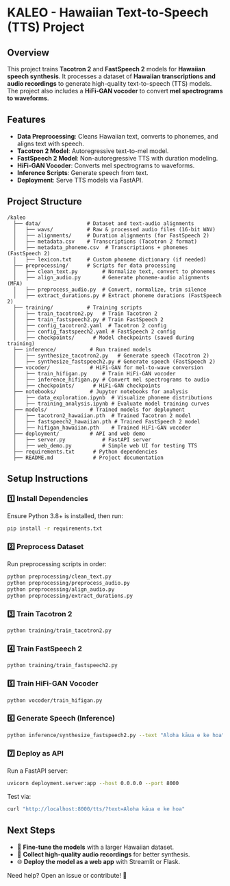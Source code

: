 # KALEO - Hawaiian Text-to-Speech (TTS) Project

## Overview
This project trains **Tacotron 2** and **FastSpeech 2** models for **Hawaiian speech synthesis**. It processes a dataset of **Hawaiian transcriptions and audio recordings** to generate high-quality text-to-speech (TTS) models. The project also includes a **HiFi-GAN vocoder** to convert **mel spectrograms to waveforms**.

## Features
- **Data Preprocessing**: Cleans Hawaiian text, converts to phonemes, and aligns text with speech.
- **Tacotron 2 Model**: Autoregressive text-to-mel model.
- **FastSpeech 2 Model**: Non-autoregressive TTS with duration modeling.
- **HiFi-GAN Vocoder**: Converts mel spectrograms to waveforms.
- **Inference Scripts**: Generate speech from text.
- **Deployment**: Serve TTS models via FastAPI.

## Project Structure
```
/kaleo
  ├── data/               # Dataset and text-audio alignments
  │   ├── wavs/           # Raw & processed audio files (16-bit WAV)
  │   ├── alignments/     # Duration alignments (for FastSpeech 2)
  │   ├── metadata.csv    # Transcriptions (Tacotron 2 format)
  │   ├── metadata_phoneme.csv  # Transcriptions + phonemes (FastSpeech 2)
  │   ├── lexicon.txt     # Custom phoneme dictionary (if needed)
  ├── preprocessing/      # Scripts for data processing
  │   ├── clean_text.py        # Normalize text, convert to phonemes
  │   ├── align_audio.py       # Generate phoneme-audio alignments (MFA)
  │   ├── preprocess_audio.py  # Convert, normalize, trim silence
  │   ├── extract_durations.py # Extract phoneme durations (FastSpeech 2)
  ├── training/           # Training scripts
  │   ├── train_tacotron2.py   # Train Tacotron 2
  │   ├── train_fastspeech2.py # Train FastSpeech 2
  │   ├── config_tacotron2.yaml  # Tacotron 2 config
  │   ├── config_fastspeech2.yaml # FastSpeech 2 config
  │   ├── checkpoints/      # Model checkpoints (saved during training)
  ├── inference/           # Run trained models
  │   ├── synthesize_tacotron2.py   # Generate speech (Tacotron 2)
  │   ├── synthesize_fastspeech2.py # Generate speech (FastSpeech 2)
  ├── vocoder/             # HiFi-GAN for mel-to-wave conversion
  │   ├── train_hifigan.py     # Train HiFi-GAN vocoder
  │   ├── inference_hifigan.py # Convert mel spectrograms to audio
  │   ├── checkpoints/      # HiFi-GAN checkpoints
  ├── notebooks/           # Jupyter notebooks for analysis
  │   ├── data_exploration.ipynb  # Visualize phoneme distributions
  │   ├── training_analysis.ipynb # Evaluate model training curves
  ├── models/              # Trained models for deployment
  │   ├── tacotron2_hawaiian.pth  # Trained Tacotron 2 model
  │   ├── fastspeech2_hawaiian.pth # Trained FastSpeech 2 model
  │   ├── hifigan_hawaiian.pth    # Trained HiFi-GAN vocoder
  ├── deployment/          # API and web demo
  │   ├── server.py            # FastAPI server
  │   ├── web_demo.py          # Simple web UI for testing TTS
  ├── requirements.txt      # Python dependencies
  ├── README.md             # Project documentation
```

## Setup Instructions
### 1️⃣ Install Dependencies
Ensure Python 3.8+ is installed, then run:
```bash
pip install -r requirements.txt
```

### 2️⃣ Preprocess Dataset
Run preprocessing scripts in order:
```bash
python preprocessing/clean_text.py
python preprocessing/preprocess_audio.py
python preprocessing/align_audio.py
python preprocessing/extract_durations.py
```

### 3️⃣ Train Tacotron 2
```bash
python training/train_tacotron2.py
```

### 4️⃣ Train FastSpeech 2
```bash
python training/train_fastspeech2.py
```

### 5️⃣ Train HiFi-GAN Vocoder
```bash
python vocoder/train_hifigan.py
```

### 6️⃣ Generate Speech (Inference)
```bash
python inference/synthesize_fastspeech2.py --text "Aloha kāua e ke hoa"
```

### 7️⃣ Deploy as API
Run a FastAPI server:
```bash
uvicorn deployment.server:app --host 0.0.0.0 --port 8000
```
Test via:
```bash
curl "http://localhost:8000/tts/?text=Aloha kāua e ke hoa"
```

## Next Steps
- 🚀 **Fine-tune the models** with a larger Hawaiian dataset.
- 🎤 **Collect high-quality audio recordings** for better synthesis.
- 🌐 **Deploy the model as a web app** with Streamlit or Flask.

Need help? Open an issue or contribute! 🤙

